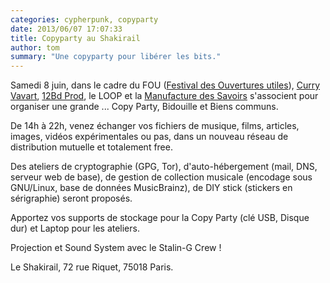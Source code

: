 ```yaml
---
categories: cypherpunk, copyparty
date: 2013/06/07 17:07:33
title: Copyparty au Shakirail
author: tom
summary: "Une copyparty pour libérer les bits."
---
```

Samedi 8 juin, dans le cadre du FOU ([Festival des Ouvertures utiles](http://paris.intersquat.org/)), [Curry Vavart](http://www.curry-vavart.com/), [12Bd Prod](http://12bdprod.free.fr/), le LOOP et la [Manufacture des Savoirs](http://www.manufacture-des-savoirs.net/) s'associent pour organiser une grande ... Copy Party, Bidouille et Biens communs.

De 14h à 22h, venez échanger vos fichiers de musique, films, articles, images, vidéos expérimentales ou pas, dans un nouveau réseau de distribution mutuelle et totalement free.

Des ateliers de cryptographie (GPG, Tor), d'auto-hébergement (mail, DNS, serveur web de base), de gestion de collection musicale (encodage sous GNU/Linux, base de données MusicBrainz), de DIY stick (stickers en sérigraphie) seront proposés.

Apportez vos supports de stockage pour la Copy Party (clé USB, Disque dur) et Laptop pour les ateliers.

Projection et Sound System avec le Stalin-G Crew !

Le Shakirail, 72 rue Riquet, 75018 Paris.

